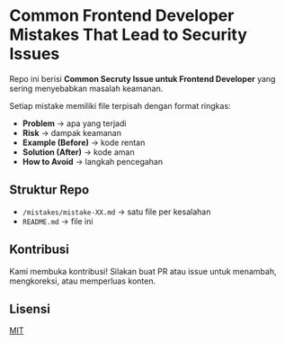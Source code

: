 # Common Frontend Developer Mistakes That Lead to Security Issues

Repo ini berisi **Common Secruty Issue untuk Frontend Developer** yang sering menyebabkan masalah keamanan.

Setiap mistake memiliki file terpisah dengan format ringkas:

- **Problem** → apa yang terjadi
- **Risk** → dampak keamanan
- **Example (Before)** → kode rentan
- **Solution (After)** → kode aman
- **How to Avoid** → langkah pencegahan

## Struktur Repo

- `/mistakes/mistake-XX.md` → satu file per kesalahan
- `README.md` → file ini

## Kontribusi

Kami membuka kontribusi! Silakan buat PR atau issue untuk menambah, mengkoreksi, atau memperluas konten.

## Lisensi

[MIT](LICENSE)
